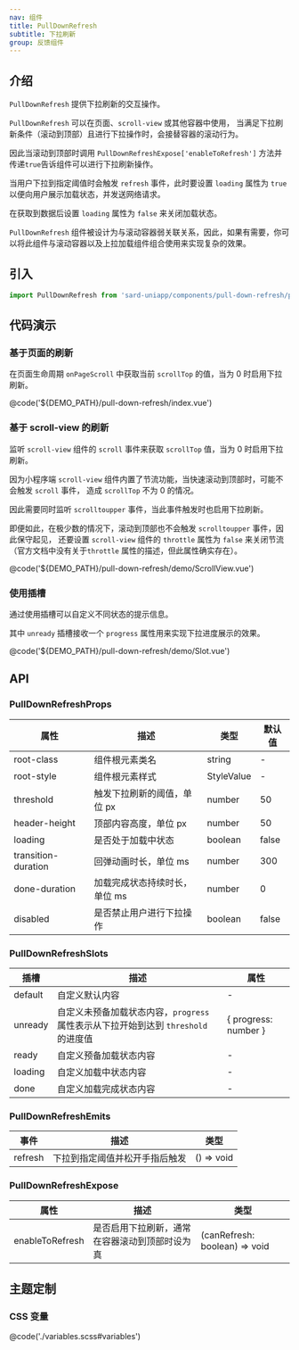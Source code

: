```yaml
---
nav: 组件
title: PullDownRefresh
subtitle: 下拉刷新
group: 反馈组件
---
```


## 介绍

`PullDownRefresh` 提供下拉刷新的交互操作。

`PullDownRefresh` 可以在页面、`scroll-view` 或其他容器中使用，
当满足下拉刷新条件（滚动到顶部）且进行下拉操作时，会接替容器的滚动行为。

因此当滚动到顶部时调用 `PullDownRefreshExpose['enableToRefresh']` 方法并传递`true`告诉组件可以进行下拉刷新操作。

当用户下拉到指定阈值时会触发 `refresh` 事件，此时要设置 `loading` 属性为 `true` 以便向用户展示加载状态，并发送网络请求。

在获取到数据后设置 `loading` 属性为 `false` 来关闭加载状态。

`PullDownRefresh` 组件被设计为与滚动容器弱关联关系，因此，如果有需要，你可以将此组件与滚动容器以及上拉加载组件组合使用来实现复杂的效果。

## 引入

```ts
import PullDownRefresh from 'sard-uniapp/components/pull-down-refresh/pull-down-refresh.vue'
```

## 代码演示

### 基于页面的刷新

在页面生命周期 `onPageScroll` 中获取当前 `scrollTop` 的值，当为 0 时启用下拉刷新。

@code('${DEMO_PATH}/pull-down-refresh/index.vue')

### 基于 scroll-view 的刷新

监听 `scroll-view` 组件的 `scroll` 事件来获取 `scrollTop` 值，当为 0 时启用下拉刷新。

因为小程序端 `scroll-view` 组件内置了节流功能，当快速滚动到顶部时，可能不会触发 `scroll` 事件，
造成 `scrollTop` 不为 0 的情况。

因此需要同时监听 `scrolltoupper` 事件，当此事件触发时也启用下拉刷新。

即便如此，在极少数的情况下，滚动到顶部也不会触发 `scrolltoupper` 事件，因此保守起见，
还要设置 `scroll-view` 组件的 `throttle` 属性为 `false` 来关闭节流（官方文档中没有关于`throttle` 属性的描述，但此属性确实存在）。

@code('${DEMO_PATH}/pull-down-refresh/demo/ScrollView.vue')

### 使用插槽

通过使用插槽可以自定义不同状态的提示信息。

其中 `unready` 插槽接收一个 `progress` 属性用来实现下拉进度展示的效果。

@code('${DEMO_PATH}/pull-down-refresh/demo/Slot.vue')

## API

### PullDownRefreshProps

| 属性                | 描述                          | 类型       | 默认值 |
| ------------------- | ----------------------------- | ---------- | ------ |
| root-class          | 组件根元素类名                | string     | -      |
| root-style          | 组件根元素样式                | StyleValue | -      |
| threshold           | 触发下拉刷新的阈值，单位 px   | number     | 50     |
| header-height       | 顶部内容高度，单位 px         | number     | 50     |
| loading             | 是否处于加载中状态            | boolean    | false  |
| transition-duration | 回弹动画时长，单位 ms         | number     | 300    |
| done-duration       | 加载完成状态持续时长，单位 ms | number     | 0      |
| disabled            | 是否禁止用户进行下拉操作      | boolean    | false  |

### PullDownRefreshSlots

| 插槽    | 描述                                                                               | 属性                 |
| ------- | ---------------------------------------------------------------------------------- | -------------------- |
| default | 自定义默认内容                                                                     | -                    |
| unready | 自定义未预备加载状态内容，`progress` 属性表示从下拉开始到达到 `threshold` 的进度值 | { progress: number } |
| ready   | 自定义预备加载状态内容                                                             | -                    |
| loading | 自定义加载中状态内容                                                               | -                    |
| done    | 自定义加载完成状态内容                                                             | -                    |

### PullDownRefreshEmits

| 事件    | 描述                           | 类型       |
| ------- | ------------------------------ | ---------- |
| refresh | 下拉到指定阈值并松开手指后触发 | () => void |

### PullDownRefreshExpose

| 属性            | 描述                                           | 类型                          |
| --------------- | ---------------------------------------------- | ----------------------------- |
| enableToRefresh | 是否启用下拉刷新，通常在容器滚动到顶部时设为真 | (canRefresh: boolean) => void |

## 主题定制

### CSS 变量

@code('./variables.scss#variables')
